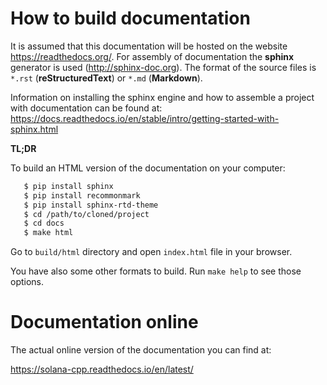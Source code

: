 # How to build documentation

It is assumed that this documentation will be hosted on the website https://readthedocs.org/.
For assembly of documentation the **sphinx** generator is used (http://sphinx-doc.org).
The format of the source files is `*.rst` (**reStructuredText**) or `*.md` (**Markdown**).

Information on installing the sphinx engine and how to assemble a project with documentation can be found at:
https://docs.readthedocs.io/en/stable/intro/getting-started-with-sphinx.html


**TL;DR**

To build an HTML version of the documentation on your computer:

```sh
   $ pip install sphinx
   $ pip install recommonmark
   $ pip install sphinx-rtd-theme
   $ cd /path/to/cloned/project
   $ cd docs
   $ make html
```

Go to `build/html` directory and open `index.html` file in your browser.

You have also some other formats to build. Run `make help` to see those options.


# Documentation online

The actual online version of the documentation you can find at:

https://solana-cpp.readthedocs.io/en/latest/
